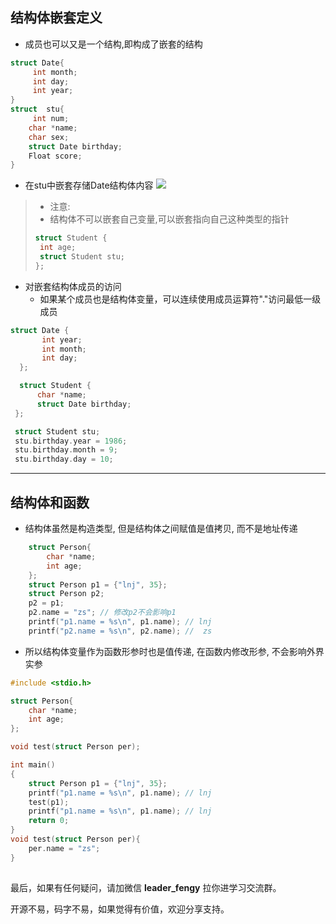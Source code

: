 ## 结构体嵌套定义

- 成员也可以又是一个结构,即构成了嵌套的结构

```c
struct Date{
     int month;
     int day;
     int year;
}
struct  stu{
     int num;
    char *name;
    char sex;
    struct Date birthday;
    Float score;
}
```

- 在stu中嵌套存储Date结构体内容
  ![](https://img-blog.csdnimg.cn/img_convert/de4aedd768012888dc7b2e70a744c86d.png)

>+ 注意:
>+ 结构体不可以嵌套自己变量,可以嵌套指向自己这种类型的指针
>
>```c
>struct Student {
>  int age;
>  struct Student stu;
>};
>```

- 对嵌套结构体成员的访问
  + 如果某个成员也是结构体变量，可以连续使用成员运算符"."访问最低一级成员

```c
struct Date {
       int year;
       int month;
       int day;
  };

  struct Student {
      char *name;
      struct Date birthday;
 };

 struct Student stu;
 stu.birthday.year = 1986;
 stu.birthday.month = 9;
 stu.birthday.day = 10;
```

---

## 结构体和函数

- 结构体虽然是构造类型, 但是结构体之间赋值是值拷贝, 而不是地址传递

```c
    struct Person{
        char *name;
        int age;
    };
    struct Person p1 = {"lnj", 35};
    struct Person p2;
    p2 = p1;
    p2.name = "zs"; // 修改p2不会影响p1
    printf("p1.name = %s\n", p1.name); // lnj
    printf("p2.name = %s\n", p2.name); //  zs
```

- 所以结构体变量作为函数形参时也是值传递, 在函数内修改形参, 不会影响外界实参

```c
#include <stdio.h>

struct Person{
    char *name;
    int age;
};

void test(struct Person per);

int main()
{
    struct Person p1 = {"lnj", 35};
    printf("p1.name = %s\n", p1.name); // lnj
    test(p1);
    printf("p1.name = %s\n", p1.name); // lnj
    return 0;
}
void test(struct Person per){
    per.name = "zs";
}
```

## 

最后，如果有任何疑问，请加微信 **leader_fengy** 拉你进学习交流群。

开源不易，码字不易，如果觉得有价值，欢迎分享支持。
